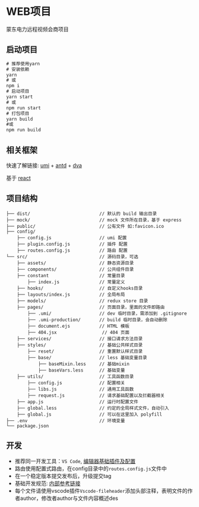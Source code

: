 #  WEB项目 

蒙东电力远程视频会商项目

## 启动项目
```cmd
# 推荐使用yarn
# 安装依赖
yarn 
# 或
npm i
# 启动项目
yarn start 
# 或
npm run start
# 打包项目
yarn build 
#或
npm run build
```
## 相关框架
快速了解链接: [umi](https://umijs.org/zh/guide/) + [antd](https://ant.design/index-cn) + [dva](https://dvajs.com/)

基于 [react](https://react.docschina.org/docs/getting-started.html)

## 项目结构

```
├── dist/                          // 默认的 build 输出目录
├── mock/                          // mock 文件所在目录，基于 express
├── public/                        // 公有文件 如:favicon.ico
├── config/
    ├── config.js                  // umi 配置
    ├── plugin.config.js           // 插件 配置
    ├── routes.config.js           // 路由 配置
└── src/                           // 源码目录，可选
    ├── assets/                    // 静态资源目录
    ├── components/                // 公共组件目录
    ├── constant                   // 常量目录
        ├── index.js               // 常量定义
    ├── hooks/                     // 自定义hooks目录
    ├── layouts/index.js           // 全局布局
    ├── models/                    // redux store 目录
    ├── pages/                     // 页面目录，里面的文件即路由
        ├── .umi/                  // dev 临时目录，需添加到 .gitignore
        ├── .umi-production/       // build 临时目录，会自动删除
        ├── document.ejs           // HTML 模板
        ├── 404.jsx                 // 404 页面
    ├── services/                  // 接口请求方法目录
    ├── styles/                    // 基础公共样式目录
        ├── reset/                 // 重置默认样式目录
        ├── base/                  // less 基础变量目录
            ├── baseMixin.less     // 基础mixin
            ├── baseVars.less      // 基础变量              
    ├── utils/                     // 工具函数目录
        ├── config.js              // 配置相关
        ├── libs.js                // 通用工具函数
        ├── request.js             // 请求基础配置以及拦截器相关
    ├── app.js                     // 运行时配置文件
    ├── global.less                // 约定的全局样式文件，自动引入
    ├── global.js                  // 可以在这里加入 polyfill
├── .env                           // 环境变量
└── package.json
```
## 开发
- 推荐同一开发工具：`VS Code`, [编辑器基础插件及配置](https://note.youdao.com/ynoteshare1/index.html?id=09a799daf8cec34f13d55ffc03e39a99&type=note)
- 路由使用配置式路由，在config目录中的`routes.config.js`文件中
- 在一个稳定版本提交发布后，升级提交tag
- 基础开发规范: [内部参考链接](http://confluence.aseit.cn/pages/viewpage.action?pageId=20545625)
- 每个文件请使用vscode插件`Vscode-fileheader`添加头部注释，表明文件的作者author，修改者author与文件内容概述des
